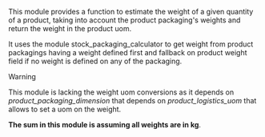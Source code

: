 This module provides a function to estimate the weight of a given
quantity of a product, taking into account the product packaging's
weights and return the weight in the product uom.

It uses the module stock_packaging_calculator to get weight from product
packagings having a weight defined first and fallback on product weight
field if no weight is defined on any of the packaging.

Warning

This module is lacking the weight uom conversions as it depends on
*product_packaging_dimension* that depends on *product_logistics_uom*
that allows to set a uom on the weight.

**The sum in this module is assuming all weights are in kg**.
